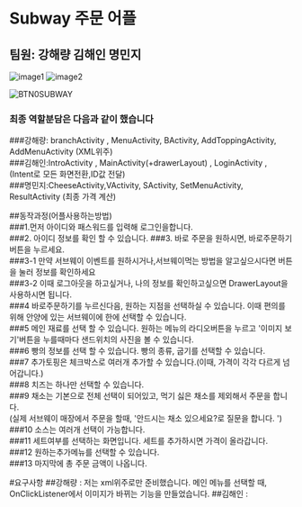 # Subway 주문 어플
## 팀원: 강해량 김해인 명민지


![image1](https://user-images.githubusercontent.com/48266911/59332181-9e94a880-8d30-11e9-8d93-d9fe7192ef6c.PNG)
![image2](https://user-images.githubusercontent.com/48266911/59332189-a2282f80-8d30-11e9-941b-8b727a389476.PNG)




![BTN0SUBWAY](https://user-images.githubusercontent.com/48266911/59332006-4493e300-8d30-11e9-848c-4d0ab16d5c9f.gif)


### 최종 역할분담은 다음과 같이 했습니다<br>
###강해량: branchActivity , MenuActivity, BActivity, AddToppingActivity, AddMenuActivity (XML위주)<br>
###김해인:IntroActivity , MainActivity(+drawerLayout) , LoginActivity , (Intent로 모든 화면전환,ID값 전달)<br>
###명민지:CheeseActivity,VActivity, SActivity, SetMenuActivity, ResultActivity (최종 가격 계산)<br>

##동작과정(어플사용하는방법)<br>
###1.먼저 아이디와 패스워드를 입력해 로그인을합니다. \
###2. 아이디 정보를 확인 할 수 있습니다.
###3. 바로 주문을 원하시면, 바로주문하기 버튼을 누르세요.<br>
  ###3-1 만약 서브웨이 이벤트를 원하시거나,서브웨이먹는 방법을 알고싶으시다면 버튼을 눌러 정보를 확인하세요<br> 
  ###3-2 이때 로그아웃을 하고싶거나, 나의 정보를 확인하고싶으면 DrawerLayout을 사용하시면 됩니다.<br> 
 ###4 바로주문하기를 누르신다음, 원하는 지점을 선택하실 수 있습니다. 이때 편의를 위해 안양에 있는 서브웨이에 한에 선택할 수 있습니다. <br>
 ###5 메인 재료를 선택 할 수 있습니다. 원하는 메뉴의 라디오버튼을 누르고 '이미지 보기'버튼을 누를때마다 샌드위치의 사진을 볼 수 있습니다.<br>
 ###6 빵의 정보를 선택 할 수 있습니다. 빵의 종류, 굽기를 선택할 수 있습니다.  <br> 
 ###7 추가토핑은 체크박스로 여러개 추가할 수 있습니다.(이때, 가격이 각각 다르게 넘어갑니다.)<br> 
 ###8 치즈는 하나만 선택할 수 있습니다. <br> 
 ###9 채소는 기본으로 전체 선택이 되어있고, 먹기 싫은 채소를 제외해서 주문을 합니다.<br>(실제 서브웨이 매장에서 주문을 할때, '안드시는 채소 있으세요?로 질문을 합니다. ')<br>
 ###10 소스는 여러개 선택이 가능합니다.<br> 
  ###11 세트여부를 선택하는 화면입니다. 세트를 추가하시면 가격이 올라갑니다. <br>
 ###12 원하는추가메뉴를 선택할 수 있습니다. <br>
  ###13 마지막에 총 주문 금액이 나옵니다.<br>
 
 #요구사항 
 ##강해량 : 저는 xml위주로만 준비했습니다. 메인 메뉴를 선택할 때, OnClickListener에서 이미지가 바뀌는 기능을 만들었습니다.
 ##김해인 : 

    
